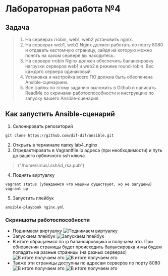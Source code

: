 # Лабораторная работа №4

## Задача
>1. На серверах rrobin, web1, web2 установить nginx.
>2. На серверах web1, web2 Nginx должен работать по порту 8080 и отдавать кастомную страницу, зайдя на которую можно понять на каком сервере вы находитесь.
>3. На сервере rrobin Nginx должен обеспечить балансировку нагрузки серверов web1 и web2 в режиме round-robin. Вес каждого сервера одинаковый.
>4. Установка и настройка всего ПО должна быть обеспечена Ansible-сценарием.
>5. Все файлы по этому заданию выложить в Github и написать ReadMe со скринами работоспособности и инструкцию по запуску вашего Ansible-сценария


## Как запустить Ansible-сценарий

1. Склонировать репозиторий
``` 
git clone https://github.com/dif-dif/ansible.git 
```
2. Открыть в терминале папку lab4_nginx
3. Отредактировать в Vagrantfile ip адреса (при необходимости) и путь до вашего публичного ssh ключа
>("/home/sirius/.ssh/id_rsa.pub")
4. Поднять виртуалку
```
vagrant status (убеждаемся что машины существуют, но не запущены)
vagrant up
```
5. Запустить плейбук
```
ansible-playbook nginx.yml
```

### Скриншоты работоспособности
- Поднимаем виртуалку
![Поднимаем виртуалку](https://github.com/dif-dif/ansible/blob/master/pictures/lab4_0.png)
- Запускаем плейбук
![Запускаем плейбук](https://github.com/dif-dif/ansible/blob/master/pictures/lab4_2.png)
- В итоге обращаемся по ip балансировщика и получаем это. При обновлении страницы будет происходить балансировка и мы будем попадать на разные страницы (на разных серверах)
![В итоге получаем это](https://github.com/dif-dif/ansible/blob/master/pictures/lab4_113.1.png)
![В итоге получаем это](https://github.com/dif-dif/ansible/blob/master/pictures/lab4_113.2.png)
- Также эти страницы доступны по адресам серверов по порту 8080
![В итоге получаем это](https://github.com/dif-dif/ansible/blob/master/pictures/lab4_111.png)
![В итоге получаем это](https://github.com/dif-dif/ansible/blob/master/pictures/lab4_112.png)

